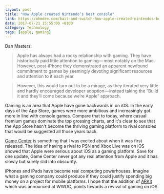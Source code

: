 ```yaml
---
layout: post
title: "How Apple created Nintendo’s best console"
link: https://ohmdee.com/bait-and-switch-how-apple-created-nintendos-best-console-5268e62adbc9
date: 2017-07-21 15:55:00 +0100
category: Technology
tags: [apple, gaming]
---
```


Dan Masters:
>Apple has always had a rocky relationship with gaming. They have historically paid little attention to gaming — most notably on the Mac. However, post-iPhone they demonstrated an apparent newfound commitment to games by seemingly devoting significant resources and attention to it each year.

>However, this would turn out to be a mirage, as they iterated very little and hardly encouraged developer adoption — instead taking the “Build it and they’ll come because we’re Apple” approach.

Gaming is an area that Apple have gone backwards in on iOS. In the early days of the App Store, games were more ambitious and increasingly got more in line with console games. Compare that to today, where casual fremium games dominate the top grossing charts, and it's clear to see that the App Store hasn't become the thriving gaming platform to rival consoles that would be suggested all those years back.

[Game Center][gc] is something that I was excited about when it was first released. The idea of having a rival to PSN and Xbox Live was on iOS showed that Apple were serious about iOS as a gaming platform. Save for one update, Game Center never got any real attention from Apple and it has slowly but surely slid into obscurity. 

iPhones and iPads have become real computing powerhouses. Imagine what a gaming company could produce if they could justify spending big money on a project for mobile platforms. I hope that the addition of [ARKit][ark] which was announced at WWDC, points towards a revival of gaming on iOS.

[gc]:https://en.wikipedia.org/wiki/Game_Center
[ark]:https://developer.apple.com/arkit/
